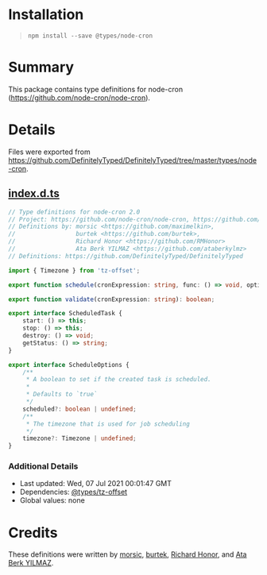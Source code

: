 # Installation
> `npm install --save @types/node-cron`

# Summary
This package contains type definitions for node-cron (https://github.com/node-cron/node-cron).

# Details
Files were exported from https://github.com/DefinitelyTyped/DefinitelyTyped/tree/master/types/node-cron.
## [index.d.ts](https://github.com/DefinitelyTyped/DefinitelyTyped/tree/master/types/node-cron/index.d.ts)
````ts
// Type definitions for node-cron 2.0
// Project: https://github.com/node-cron/node-cron, https://github.com/merencia/node-cron
// Definitions by: morsic <https://github.com/maximelkin>,
//                 burtek <https://github.com/burtek>,
//                 Richard Honor <https://github.com/RMHonor>
//                 Ata Berk YILMAZ <https://github.com/ataberkylmz>
// Definitions: https://github.com/DefinitelyTyped/DefinitelyTyped

import { Timezone } from 'tz-offset';

export function schedule(cronExpression: string, func: () => void, options?: ScheduleOptions): ScheduledTask;

export function validate(cronExpression: string): boolean;

export interface ScheduledTask {
    start: () => this;
    stop: () => this;
    destroy: () => void;
    getStatus: () => string;
}

export interface ScheduleOptions {
    /**
     * A boolean to set if the created task is scheduled.
     *
     * Defaults to `true`
     */
    scheduled?: boolean | undefined;
    /**
     * The timezone that is used for job scheduling
     */
    timezone?: Timezone | undefined;
}

````

### Additional Details
 * Last updated: Wed, 07 Jul 2021 00:01:47 GMT
 * Dependencies: [@types/tz-offset](https://npmjs.com/package/@types/tz-offset)
 * Global values: none

# Credits
These definitions were written by [morsic](https://github.com/maximelkin), [burtek](https://github.com/burtek), [Richard Honor](https://github.com/RMHonor), and [Ata Berk YILMAZ](https://github.com/ataberkylmz).
